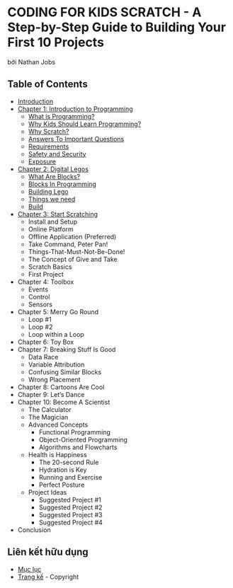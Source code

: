 # CODING FOR KIDS SCRATCH - A Step-by-Step Guide to Building Your First 10 Projects

bởi Nathan Jobs

## Table of Contents

- [Introduction](introduction.md)
- [Chapter 1: Introduction to Programming](01-Introduction-to-Programming.md)
  + [What is Programming?](01-Introduction-to-Programming.md#lập-trình-là-gì)
  + [Why Kids Should Learn Programming?](01-Introduction-to-Programming.md#why-kids-should-learn-programming)
  + [Why Scratch?](01-Introduction-to-Programming.md#why-scratch)
  + [Answers To Important Questions](01-Introduction-to-Programming.md#answers-to-important-questions)
  + [Requirements](01-Introduction-to-Programming.md#requirements)
  + [Safety and Security](01-Introduction-to-Programming.md#safety-and-security)
  + [Exposure](01-Introduction-to-Programming.md#exposure)
- [Chapter 2: Digital Legos](02-Digital-Legos.md)
  + [What Are Blocks?](02-Digital-Legos.md#what-are-blocks)
  + [Blocks In Programming](02-Digital-Legos.md#blocks-in-programming)
  + [Building Lego](02-Digital-Legos.md#building-lego)
  + [Things we need](02-Digital-Legos.md#things-we-need)
  + [Build](02-Digital-Legos.md#build)
- [Chapter 3: Start Scratching](03-Start-Scratching.md)
  + Install and Setup
  + Online Platform
  + Offline Application (Preferred)
  + Take Command, Peter Pan!
  + Things-That-Must-Not-Be-Done!
  + The Concept of Give and Take
  + Scratch Basics
  + First Project
- Chapter 4: Toolbox
  + Events
  + Control
  + Sensors
- Chapter 5: Merry Go Round
  + Loop #1
  + Loop #2
  + Loop within a Loop
- Chapter 6: Toy Box
- Chapter 7: Breaking Stuff Is Good
  + Data Race
  + Variable Attribution
  + Confusing Similar Blocks
  + Wrong Placement
- Chapter 8: Cartoons Are Cool
- Chapter 9: Let’s Dance
- Chapter 10: Become A Scientist
  + The Calculator
  + The Magician
  + Advanced Concepts
    - Functional Programming
    - Object-Oriented Programming
    - Algorithms and Flowcharts
  + Health is Happiness
    - The 20-second Rule
    - Hydration is Key
    - Running and Exercise
    - Perfect Posture
  + Project Ideas
    - Suggested Project #1
    - Suggested Project #2
    - Suggested Project #3
    - Suggested Project #4
- Conclusion

## Liên kết hữu dụng
- [Mục lục](README.md)
- [Trang kế](copyright.md) - Copyright
